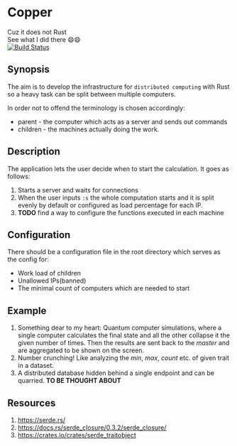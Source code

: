 # Copper
Cuz it does not Rust \
See what I did there 😄😄\
[![Build Status](https://travis-ci.com/TsvetelinKostadinv/Copper.svg?branch=master)](https://travis-ci.com/TsvetelinKostadinv/Copper)

## Synopsis
The aim is to develop the infrastructure for `distributed computing` with Rust so a heavy task can be split between multiple computers.

In order not to offend the terminology is chosen accordingly:
- parent - the computer which acts as a server and sends out commands
- children - the machines actually doing the work.

## Description
The application lets the user decide when to start the calculation. It goes as follows:
1. Starts a server and waits for connections
1. When the user inputs `:s` the whole computation starts and it is split evenly by default or configured as load percentage for each IP.
1. **TODO** find a way to configure the functions executed in each machine

## Configuration
There should be a configuration file in the root directory which serves as the config for:
- Work load of children
- Unallowed IPs(banned)
- The minimal count of computers which are needed to start

## Example
1. Something dear to my heart: Quantum computer simulations, where a single computer calculates the final state and all the other collapse it the given number of times. Then the results are sent back to the *master* and are aggregated to be shown on the screen.
1. Number crunching! Like analyzing the *min*, *max*, *count* etc. of given trait in a dataset.
1. A distributed database hidden behind a single endpoint and can be quarried. **TO BE THOUGHT ABOUT**

## Resources
1. https://serde.rs/
  1. https://docs.rs/serde_closure/0.3.2/serde_closure/
  1. https://crates.io/crates/serde_traitobject

